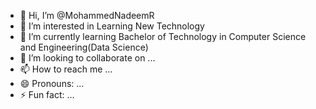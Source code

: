 - 👋 Hi, I’m @MohammedNadeemR
- 👀 I’m interested in Learning New Technology 
- 🌱 I’m currently learning Bachelor of Technology in Computer Science and Engineering(Data Science)
- 💞️ I’m looking to collaborate on ...
- 📫 How to reach me ...
- 😄 Pronouns: ...
- ⚡ Fun fact: ...

<!---
MohammedNadeemR/MohammedNadeemR is a ✨ special ✨ repository because its `README.md` (this file) appears on your GitHub profile.
You can click the Preview link to take a look at your changes.
--->
